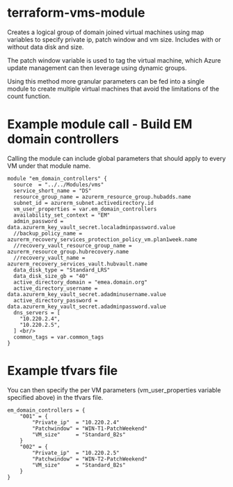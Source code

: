 # terraform-vms-module
Creates a logical group of domain joined virtual machines using map variables to specify private ip, patch window and vm size. Includes with or without data disk and size.

The patch window variable is used to tag the virtual machine, which Azure update management can then leverage using dynamic groups.

Using this method more granular parameters can be fed into a single module to create multiple virtual machines that avoid the limitations of the count function.

# Example module call - Build EM domain controllers
Calling the module can include global parameters that should apply to every VM under that module name.

```
module "em_domain_controllers" {
  source  = "../../Modules/vms"
  service_short_name = "DS"
  resource_group_name = azurerm_resource_group.hubadds.name
  subnet_id = azurerm_subnet.activedirectory.id
  vm_user_properties = var.em_domain_controllers
  availability_set_context = "EM"
  admin_password = data.azurerm_key_vault_secret.localadminpassword.value
  //backup_policy_name = azurerm_recovery_services_protection_policy_vm.plan1week.name
  //recovery_vault_resource_group_name = azurerm_resource_group.hubrecovery.name
  //recovery_vault_name = azurerm_recovery_services_vault.hubvault.name
  data_disk_type = "Standard_LRS"
  data_disk_size_gb = "40"
  active_directory_domain = "emea.domain.org"
  active_directory_username = data.azurerm_key_vault_secret.adadminusername.value
  active_directory_password = data.azurerm_key_vault_secret.adadminpassword.value
  dns_servers = [
    "10.220.2.4",
    "10.220.2.5",
  ] <br/>
  common_tags = var.common_tags
}
```

# Example tfvars file
You can then specify the per VM parameters (vm_user_properties variable specified above) in the tfvars file.
```
em_domain_controllers = {
    "001" = {
        "Private_ip"  = "10.220.2.4"
        "Patchwindow" = "WIN-T1-PatchWeekend"
        "VM_size"     = "Standard_B2s"
    }
    "002" = {
        "Private_ip"  = "10.220.2.5"
        "Patchwindow" = "WIN-T2-PatchWeekend"
        "VM_size"     = "Standard_B2s"
    }
}
```
